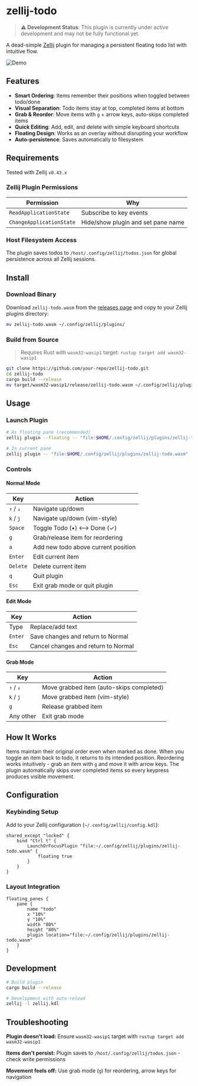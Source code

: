 # zellij-todo

> **⚠️ Development Status**: This plugin is currently under active development and may not be fully functional yet.

A dead-simple [Zellij](https://zellij.dev) plugin for managing a persistent floating todo list with intuitive flow.

![Demo](https://via.placeholder.com/600x400/2d3748/ffffff?text=zellij-todo+demo)

## Features

- **Smart Ordering**: Items remember their positions when toggled between todo/done
- **Visual Separation**: Todo items stay at top, completed items at bottom
- **Grab & Reorder**: Move items with `g` + arrow keys, auto-skips completed items
- **Quick Editing**: Add, edit, and delete with simple keyboard shortcuts
- **Floating Design**: Works as an overlay without disrupting your workflow
- **Auto-persistence**: Saves automatically to filesystem

## Requirements

Tested with Zellij `v0.43.x`

### Zellij Plugin Permissions

| Permission               | Why                                    |
| ------------------------ | -------------------------------------- |
| `ReadApplicationState`   | Subscribe to key events                |
| `ChangeApplicationState` | Hide/show plugin and set pane name    |

### Host Filesystem Access

The plugin saves todos to `/host/.config/zellij/todos.json` for global persistence across all Zellij sessions.

## Install

### Download Binary

Download `zellij-todo.wasm` from the [releases page](https://github.com/your-repo/zellij-todo/releases) and copy to your Zellij plugins directory:

```bash
mv zellij-todo.wasm ~/.config/zellij/plugins/
```

### Build from Source

> Requires Rust with `wasm32-wasip1` target: `rustup target add wasm32-wasip1`

```bash
git clone https://github.com/your-repo/zellij-todo.git
cd zellij-todo
cargo build --release
mv target/wasm32-wasip1/release/zellij-todo.wasm ~/.config/zellij/plugins/
```

## Usage

### Launch Plugin

```bash
# As floating pane (recommended)
zellij plugin --floating -- "file:$HOME/.config/zellij/plugins/zellij-todo.wasm"

# In current pane
zellij plugin -- "file:$HOME/.config/zellij/plugins/zellij-todo.wasm"
```

### Controls

#### Normal Mode

| Key       | Action                                    |
| --------- | ----------------------------------------- |
| `↑` / `↓` | Navigate up/down                          |
| `k` / `j` | Navigate up/down (vim-style)              |
| `Space`   | Toggle Todo (•) ⟷ Done (✓)               |
| `g`       | Grab/release item for reordering          |
| `a`       | Add new todo above current position       |
| `Enter`   | Edit current item                         |
| `Delete`  | Delete current item                       |
| `q`       | Quit plugin                               |
| `Esc`     | Exit grab mode or quit plugin             |

#### Edit Mode

| Key     | Action                              |
| ------- | ----------------------------------- |
| Type    | Replace/add text                    |
| `Enter` | Save changes and return to Normal   |
| `Esc`   | Cancel changes and return to Normal |

#### Grab Mode

| Key       | Action                                      |
| --------- | ------------------------------------------- |
| `↑` / `↓` | Move grabbed item (auto-skips completed)    |
| `k` / `j` | Move grabbed item (vim-style)               |
| `g`       | Release grabbed item                        |
| Any other | Exit grab mode                              |

## How It Works

Items maintain their original order even when marked as done. When you toggle an item back to todo, it returns to its intended position. Reordering works intuitively - grab an item with `g` and move it with arrow keys. The plugin automatically skips over completed items so every keypress produces visible movement.

## Configuration

### Keybinding Setup

Add to your Zellij configuration (`~/.config/zellij/config.kdl`):

```kdl
shared_except "locked" {
    bind "Ctrl t" {
        LaunchOrFocusPlugin "file:~/.config/zellij/plugins/zellij-todo.wasm" {
            floating true
        }
    }
}
```

### Layout Integration

```kdl
floating_panes {
    pane {
        name "todo"
        x "10%"
        y "10%"
        width "80%"
        height "80%"
        plugin location="file:~/.config/zellij/plugins/zellij-todo.wasm"
    }
}
```

## Development

```bash
# Build plugin
cargo build --release

# Development with auto-reload
zellij -l zellij.kdl
```

## Troubleshooting

**Plugin doesn't load:** Ensure `wasm32-wasip1` target with `rustup target add wasm32-wasip1`

**Items don't persist:** Plugin saves to `/host/.config/zellij/todos.json` - check write permissions

**Movement feels off:** Use grab mode (`g`) for reordering, arrow keys for navigation
